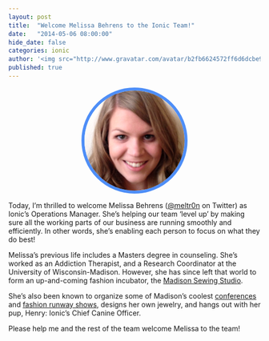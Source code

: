 ```yaml
---
layout: post
title:  "Welcome Melissa Behrens to the Ionic Team!"
date:   "2014-05-06 08:00:00"
hide_date: false
categories: ionic
author: '<img src="http://www.gravatar.com/avatar/b2fb6624572ff6d6dcbe98bd787b9e9b.png?s=48&amp;d=mm" class="author-icon"><a href="http://twitter.com/benjsperry" target="_blank">@benjsperry</a>'
published: true
---
```


<div style="height: 200px; width: 200px; border-radius: 600px; border: 6px solid #4e8ef7; overflow: hidden; margin: 15px auto"> 
  <img src="/img/blog/melissa-md.png" alt="Melissa Behrens">
</div>

Today, I’m thrilled to welcome Melissa Behrens ([@meltr0n](https://twitter.com/meltr0n) on Twitter) as Ionic’s Operations Manager. She’s helping our team ‘level up’ by making sure all the working parts of our business are running smoothly and efficiently. In other words, she’s enabling each person to focus on what they do best!

<!-- more -->

Melissa’s previous life includes a Masters degree in counseling. She’s worked as an Addiction Therapist, and a Research Coordinator at the University of Wisconsin-Madison. However, she has since left that world to form an up-and-coming fashion incubator, the [Madison Sewing Studio](http://madisonsewingstudio.com/).

She’s also been known to organize some of Madison’s coolest [conferences](http://www.designlikemad.org/) and [fashion runway shows](http://www.madrunway.com/#&panel1-1), designs her own jewelry, and hangs out with her pup, Henry: Ionic’s Chief Canine Officer.

Please help me and the rest of the team welcome Melissa to the team!